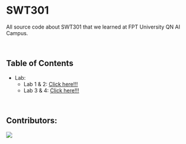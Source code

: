 # SWT301
All source code about SWT301 that we learned at FPT University QN AI Campus.

<br>

## Table of Contents

- Lab:
  - Lab 1 & 2: [Click here!!!](Labs/Lab_1_2/README.md)
  - Lab 3 & 4: [Click here!!!](Labs/Lab_3_4/README.md)

<br>

## Contributors:

<a href="https://github.com/fptqnk17/FER202/graphs/contributors">
  <img src="https://contrib.rocks/image?repo=fptqnk17/SWT301" />
</a>
